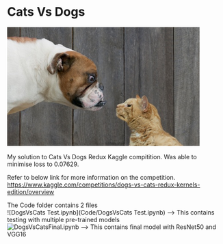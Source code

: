 # Cats Vs Dogs

![Woah](src/woof_meow.jpg)

My solution to Cats Vs Dogs Redux Kaggle compitition. Was able to minimise loss to 0.07629.

Refer to below link for more information on the competition.
https://www.kaggle.com/competitions/dogs-vs-cats-redux-kernels-edition/overview

The Code folder contains 2 files<br>
![DogsVsCats Test.ipynb](Code/DogsVsCats Test.ipynb) --> This contains testing with multiple pre-trained models <br>
![DogsVsCatsFinal.ipynb](Code/DogsVsCatsFinal.ipynb) --> This contains final model with ResNet50 and VGG16
